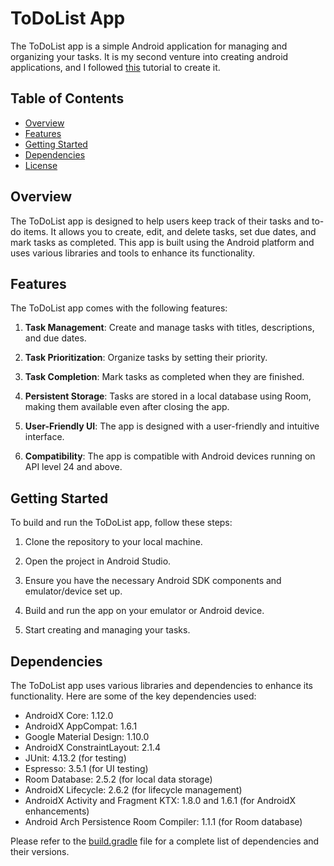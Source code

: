 # ToDoList App

The ToDoList app is a simple Android application for managing and organizing your tasks. 
It is my second venture into creating android applications, and I followed [this](https://www.youtube.com/watch?v=RfIR4oaSVfQ) tutorial to create it.

## Table of Contents

- [Overview](#overview)
- [Features](#features)
- [Getting Started](#getting-started)
- [Dependencies](#dependencies)
- [License](#license)

## Overview

The ToDoList app is designed to help users keep track of their tasks and to-do items. It allows you to create, edit, and delete tasks, set due dates, and mark tasks as completed. This app is built using the Android platform and uses various libraries and tools to enhance its functionality.

## Features

The ToDoList app comes with the following features:

1. **Task Management**: Create and manage tasks with titles, descriptions, and due dates.

2. **Task Prioritization**: Organize tasks by setting their priority.

3. **Task Completion**: Mark tasks as completed when they are finished.

4. **Persistent Storage**: Tasks are stored in a local database using Room, making them available even after closing the app.

5. **User-Friendly UI**: The app is designed with a user-friendly and intuitive interface.

6. **Compatibility**: The app is compatible with Android devices running on API level 24 and above.

## Getting Started

To build and run the ToDoList app, follow these steps:

1. Clone the repository to your local machine.

2. Open the project in Android Studio.

3. Ensure you have the necessary Android SDK components and emulator/device set up.

4. Build and run the app on your emulator or Android device.

5. Start creating and managing your tasks.

## Dependencies

The ToDoList app uses various libraries and dependencies to enhance its functionality. Here are some of the key dependencies used:

- AndroidX Core: 1.12.0
- AndroidX AppCompat: 1.6.1
- Google Material Design: 1.10.0
- AndroidX ConstraintLayout: 2.1.4
- JUnit: 4.13.2 (for testing)
- Espresso: 3.5.1 (for UI testing)
- Room Database: 2.5.2 (for local data storage)
- AndroidX Lifecycle: 2.6.2 (for lifecycle management)
- AndroidX Activity and Fragment KTX: 1.8.0 and 1.6.1 (for AndroidX enhancements)
- Android Arch Persistence Room Compiler: 1.1.1 (for Room database)

Please refer to the [build.gradle](build.gradle) file for a complete list of dependencies and their versions.
